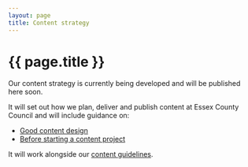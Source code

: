 ```yaml
---
layout: page
title: Content strategy
---
```


# {{ page.title }}

Our content strategy is currently being developed and will be published here soon.

It will set out how we plan, deliver and publish content at Essex County Council and will include guidance on:

- [Good content design](/essex-service-transformation-playbook/Content-standards/Content-strategy/Good-content-design)
- [Before starting a content project](/essex-service-transformation-playbook/Content-standards/Content-strategy/Before-starting-a-content-project)

It will work alongside our [content guidelines](/essex-service-transformation-playbook/Content-standards/Content-guidelines).